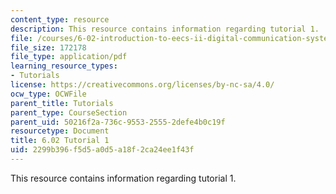 ```yaml
---
content_type: resource
description: This resource contains information regarding tutorial 1.
file: /courses/6-02-introduction-to-eecs-ii-digital-communication-systems-fall-2012/2299b396f5d5a0d5a18f2ca24ee1f43f_MIT6_02F12_tutor01.pdf
file_size: 172178
file_type: application/pdf
learning_resource_types:
- Tutorials
license: https://creativecommons.org/licenses/by-nc-sa/4.0/
ocw_type: OCWFile
parent_title: Tutorials
parent_type: CourseSection
parent_uid: 50216f2a-736c-9553-2555-2defe4b0c19f
resourcetype: Document
title: 6.02 Tutorial 1
uid: 2299b396-f5d5-a0d5-a18f-2ca24ee1f43f
---
```

This resource contains information regarding tutorial 1.